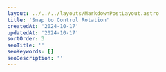 ```yaml
---
layout: ../../../layouts/MarkdownPostLayout.astro
title: 'Snap to Control Rotation'
createdAt: '2024-10-17'
updatedAt: '2024-10-17'
sortOrder: 3
seoTitle: ''
seoKeywords: []
seoDescription: ''
---
```

